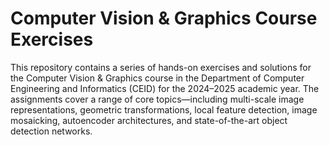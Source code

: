 # Computer Vision & Graphics Course Exercises

This repository contains a series of hands-on exercises and solutions for the Computer Vision & Graphics course in the Department of Computer Engineering and Informatics (CEID) for the 2024–2025 academic year. The assignments cover a range of core topics—including multi-scale image representations, geometric transformations, local feature detection, image mosaicking, autoencoder architectures, and state-of-the-art object detection networks. 
